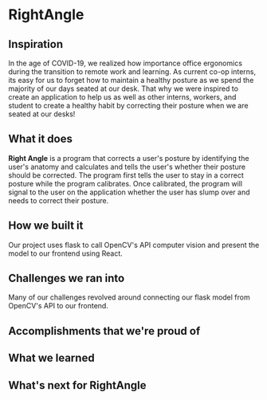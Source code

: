 # RightAngle

## Inspiration
In the age of COVID-19, we realized how importance office ergonomics during the transition to remote work and learning. As current co-op interns, its easy for us to forget how to maintain a healthy posture as we spend the majority of our days seated at our desk. That why we were inspired to create an application to help us as well as other interns, workers, and student to create a healthy habit by correcting their posture when we are seated at our desks!
## What it does
**Right Angle** is a program that corrects a user's posture by identifying the user's anatomy and calculates and tells the user's whether their posture should be corrected. The program first tells the user to stay in a correct posture while the program calibrates. Once calibrated, the program will signal to the user on the application whether the user has slump over and needs to correct their posture.
## How we built it
Our project uses flask to call OpenCV's API computer vision and present the model to our frontend using React.
## Challenges we ran into
Many of our challenges revolved around connecting our flask model from OpenCV's API to our frontend.
## Accomplishments that we're proud of

## What we learned

## What's next for RightAngle
